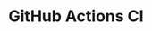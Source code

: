 # GitHub Actions CI

































































































































































































































































































































































































































































































































































































































































































































































































































































































































































































































































































































































































































































































































































































































































































































































































































































































































































































